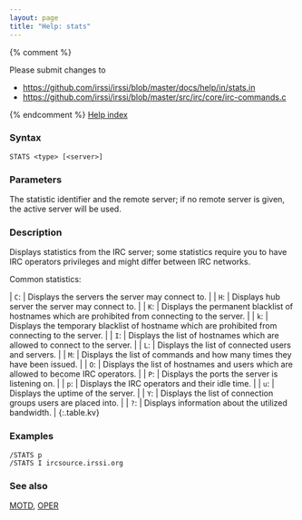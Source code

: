 ```yaml
---
layout: page
title: "Help: stats"
---
```


{% comment %}

Please submit changes to
- https://github.com/irssi/irssi/blob/master/docs/help/in/stats.in
- https://github.com/irssi/irssi/blob/master/src/irc/core/irc-commands.c


{% endcomment %}
[Help index](/documentation/help)

### Syntax ###

<div class="highlight irssisyntax"><pre style="\-\-cmdlen:5ch"><code><span class="synB">STATS</span> <span class="synB05">&lt;type></span> <span class="syn10">[<span class="syn09">&lt;server></span>]</span></code></pre></div>



### Parameters ###

The statistic identifier and the remote server; if no remote server is
given, the active server will be used.

### Description ###

Displays statistics from the IRC server; some statistics require you to have
    IRC operators privileges and might differ between IRC networks.

Common statistics:


| `C`: |     Displays the servers the server may connect to. |
| `H`: |     Displays hub server the server may connect to. |
| `K`: |     Displays the permanent blacklist of hostnames which are prohibited from connecting to the server. |
| `k`: |     Displays the temporary blacklist of hostname which are prohibited from connecting to the server. |
| `I`: |     Displays the list of hostnames which are allowed to connect to the server. |
| `L`: |     Displays the list of connected users and servers. |
| `M`: |     Displays the list of commands and how many times they have been issued. |
| `O`: |     Displays the list of hostnames and users which are allowed to become IRC operators. |
| `P`: |     Displays the ports the server is listening on. |
| `p`: |     Displays the IRC operators and their idle time. |
| `u`: |     Displays the uptime of the server. |
| `Y`: |     Displays the list of connection groups users are placed into. |
| `?`: |     Displays information about the utilized bandwidth. |
{:.table.kv}

### Examples ###

    /STATS p
    /STATS I ircsource.irssi.org

### See also ###
[MOTD](/documentation/help/motd), [OPER](/documentation/help/oper)

